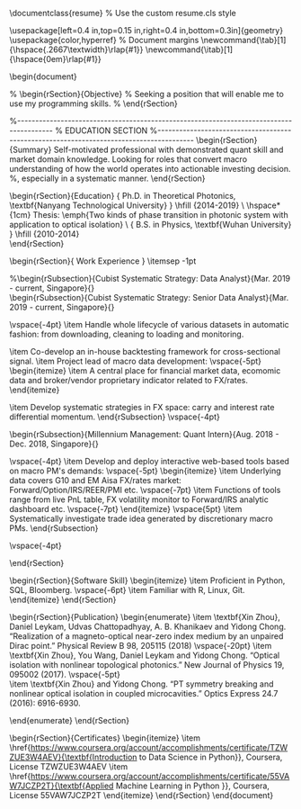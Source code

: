 
\documentclass{resume} % Use the custom resume.cls style 

\usepackage[left=0.4 in,top=0.15 in,right=0.4 in,bottom=0.3in]{geometry}
\usepackage{color,hyperref}
% Document margins
\newcommand{\tab}[1]{\hspace{.2667\textwidth}\rlap{#1}}
\newcommand{\itab}[1]{\hspace{0em}\rlap{#1}}

 


\begin{document}  

% \begin{rSection}{Objective}
% Seeking a position that will enable me to use my programming skills.
% \end{rSection}


%----------------------------------------------------------------------------------------
%	EDUCATION SECTION
%----------------------------------------------------------------------------------------
\begin{rSection}{Summary}
Self-motivated professional with demonstrated quant skill and market domain knowledge. Looking for roles that convert macro understanding of how the world operates into actionable investing decision.
%, especially in a systematic manner.
\end{rSection} 



\begin{rSection}{Education}
{ Ph.D. in Theoretical Photonics, \textbf{Nanyang Technological University} } \hfill {2014-2019}
\\
\hspace*{1cm}  Thesis: \emph{Two kinds of phase transition in photonic system with application to optical isolation}
\\
{ B.S. in Physics, \textbf{Wuhan University} } \hfill {2010-2014}  
\end{rSection} 




\begin{rSection}{ Work Experience } \itemsep -1pt        

%\begin{rSubsection}{Cubist Systematic Strategy: Data Analyst}{Mar. 2019 - current, Singapore}{}    
\begin{rSubsection}{Cubist Systematic Strategy: Senior Data Analyst}{Mar. 2019 - current, Singapore}{}    
	
\vspace{-4pt}
\item Handle whole lifecycle of various datasets in automatic fashion: from downloading, cleaning to loading and monitoring.  

\item Co-develop an in-house backtesting framework for cross-sectional signal.
\item Project lead of macro data development:
	\vspace{-5pt}
	\begin{itemize}
	\item A central place for  financial market data, ecomomic data and broker/vendor proprietary indicator related to FX/rates. 
	\end{itemize}

\item Develop systematic strategies in FX space: carry and interest rate differential momentum.
\end{rSubsection} 
\vspace{-4pt}

\begin{rSubsection}{Millennium Management: Quant Intern}{Aug. 2018 - Dec. 2018, Singapore}{}    

\vspace{-4pt}
\item Develop and deploy interactive web-based tools based on macro PM's demands:
	\vspace{-5pt}
	\begin{itemize}
	\item Underlying data covers G10 and EM Aisa FX/rates market: Forward/Option/IRS/REER/PMI etc.
		\vspace{-7pt}
	\item Functions of tools range from live PnL table, FX volatility monitor to Forward/IRS analytic dashboard etc.
		\vspace{-7pt}
	\end{itemize}
		\vspace{5pt}
\item Systematically investigate trade idea generated by discretionary macro PMs. 
	\end{rSubsection} 

\vspace{-4pt}

\end{rSection}






\begin{rSection}{Software Skill}
\begin{itemize}
	\item Proficient in Python, SQL, Bloomberg.
	\vspace{-6pt}
	\item Familiar with R, Linux, Git.
\end{itemize}
\end{rSection} 


\begin{rSection}{Publication}
\begin{enumerate}
	\item \textbf{Xin Zhou}, Daniel Leykam, Udvas Chattopadhyay, A. B. Khanikaev and Yidong
	Chong. “Realization of a magneto-optical near-zero index medium by an unpaired
	Dirac point.” Physical Review B 98, 205115 (2018)
	\vspace{-20pt}
	\item \textbf{Xin Zhou}, You Wang, Daniel Leykam and Yidong Chong. “Optical isolation
	with nonlinear topological photonics.” New Journal of Physics 19, 095002 (2017).
	\vspace{-5pt}	
	\item \textbf{Xin Zhou} and Yidong Chong. “PT symmetry breaking and nonlinear optical
	isolation in coupled microcavities.” Optics Express 24.7 (2016): 6916-6930.

\end{enumerate}
\end{rSection} 


\begin{rSection}{Certificates}
\begin{itemize}
\item \href{https://www.coursera.org/account/accomplishments/certificate/TZWZUE3W4AEV}{\textbf{Introduction to Data Science in Python}}, Coursera, License TZWZUE3W4AEV
\item \href{https://www.coursera.org/account/accomplishments/certificate/55VAW7JCZP2T}{\textbf{Applied Machine Learning in Python
}}, Coursera, License 55VAW7JCZP2T
\end{itemize}
\end{rSection}
\end{document}

